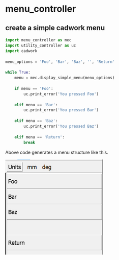 # menu_controller
## create a simple cadwork menu 

```python 
import menu_controller as mec 
import utility_controller as uc
import cadwork

menu_options = 'Foo', 'Bar', 'Baz', '', 'Return'

while True:
    menu = mec.display_simple_menu(menu_options)

    if menu == 'Foo':
        uc.print_error('You pressed Foo')
        
    elif menu == 'Bar':
        uc.print_error('You pressed Bar')
        
    elif menu == 'Baz':
        uc.print_error('You pressed Baz')
        
    elif menu == 'Return':
        break

```

Above code generates a menu structure like this.

![Backup Text](../img/menu.png "Example Menu")